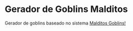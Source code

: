 # Gerador de Goblins Malditos

Gerador de goblins baseado no sistema [Malditos Goblins!](https://coisinhaverde.com.br/jogos/portfolio/malditos-goblins/)
